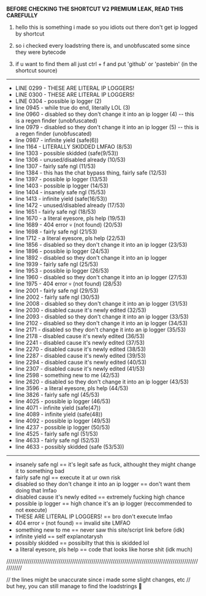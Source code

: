 **BEFORE CHECKING THE SHORTCUT V2 PREMIUM LEAK, READ THIS CAREFULLY**

1. hello this is something i made so you idiots out there don't get ip logged by shortcut

2. so i checked every loadstring there is, and unobfuscated some since they were bytecode

3. if u want to find them all just ctrl + f and put 'github' or 'pastebin' (in the shortcut source) 

-----------------------------------------------------------------------------------------------------------

- LINE 0299 - THESE ARE LITERAL IP LOGGERS!
- LINE 0300 - THESE ARE LITERAL IP LOGGERS!
- LINE 0304 - possible ip logger (2)
- line 0945 - while true do end, literally LOL (3)
- line 0960 - disabled so they don't change it into an ip logger (4) -- this is a regen finder (unobfuscated)
- line 0979 - disabled so they don't change it into an ip logger (5) -- this is a regen finder (unobfuscated)
- line 0987 - infinite yield (safe(6))
- line 1164 - LITERALLY SKIDDED LMFAO (8/53)
- line 1303 - possible skidded (safe(9/53))
- line 1306 - unused/disabled already (10/53)
- line 1307 - fairly safe ngl (11/53)
- line 1384 - this has the chat bypass thing, fairly safe (12/53)
- line 1397 - possible ip logger (13/53)
- line 1403 - possible ip logger (14/53)
- line 1404 - insanely safe ngl (15/53)
- line 1413 - infinite yield (safe(16/53))
- line 1472 - unused/disabled already (17/53)
- line 1651 - fairly safe ngl (18/53)
- line 1670 - a literal eyesore, pls help (19/53)
- line 1689 - 404 error :skull: (not found) (20/53)
- line 1698 - fairly safe ngl (21/53)
- line 1712 - a literal eyesore, pls help (22/53)
- line 1856 - disabled so they don't change it into an ip logger (23/53)
- line 1896 - possible ip logger (24/53)
- line 1892 - disabled so they don't change it into an ip logger
- line 1939 - fairly safe ngl (25/53)
- line 1953 - possible ip logger (26/53)
- line 1960 - disabled so they don't change it into an ip logger (27/53)
- line 1975 - 404 error :skull: (not found) (28/53)
- line 2001 - fairly safe ngl (29/53)
- line 2002 - fairly safe ngl (30/53)
- line 2008 - disabled so they don't change it into an ip logger (31/53)
- line 2030 - disabled cause it's newly edited (32/53)
- line 2093 - disabled so they don't change it into an ip logger (33/53)
- line 2102 - disabled so they don't change it into an ip logger (34/53)
- line 2171 - disabled so they don't change it into an ip logger (35/53)
- line 2178 - disabled cause it's newly edited (36/53)
- line 2241 - disabled cause it's newly edited (37/53)
- line 2270 - disabled cause it's newly edited (38/53)
- line 2287 - disabled cause it's newly edited (39/53)
- line 2294 - disabled cause it's newly edited (40/53)
- line 2307 - disabled cause it's newly edited (41/53)
- line 2598 - something new to me (42/53)
- line 2620 - disabled so they don't change it into an ip logger (43/53)
- line 3596 - a literal eyesore, pls help (44/53)
- line 3826 - fairly safe ngl (45/53)
- line 4025 - possible ip logger (46/53)
- line 4071 - infinite yield (safe(47))
- line 4089 - infinite yield (safe(48))
- line 4092 - possible ip logger (49/53)
- line 4237 - possible ip logger (50/53)
- line 4525 - fairly safe ngl (51/53)
- line 4633 - fairly safe ngl (52/53)
- line 4633 - possibly skidded (safe (53/53)) 

-----------------------------------------------------------------------------------------------------------

- insanely safe ngl == it's legit safe as fuck, althought they might change it to something bad
- fairly safe ngl == execute it at ur own risk
- disabled so they don't change it into an ip logger == don't want them doing that lmfao
- disabled cause it's newly edited == extremely fucking high chance
- possible ip logger == high chance it's an ip logger (reccommended to not execute)
- THESE ARE LITERAL IP LOGGERS! == bro don't execute lmfao
- 404 error :skull: (not found) == invalid site LMFAO
- something new to me == never saw this site/script link before (idk)
- infinite yield == self explanotarysh
- possibly skidded == possibilty that this is skidded lol
- a literal eyesore, pls help == code that looks like horse shit (idk much)

///////////////////////////////////////////////////////////////////////////////////////////////////////////

// the lines might be unaccurate since i made some slight changes, etc
// but hey, you can still manage to find the loadstrings :troll:
